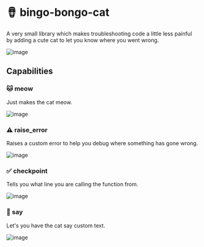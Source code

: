 # 🪘 bingo-bongo-cat
A very small library which makes troubleshooting code a little less painful by adding a cute cat to let you know where you went wrong.

![image](https://github.com/kylelevy/bingo-bongo-cat/assets/37563214/ae5497d3-9422-44cb-9b11-e1755fb5f911)

## Capabilities

### 🐱 meow
Just makes the cat meow.

![image](https://github.com/kylelevy/bingo-bongo-cat/assets/37563214/2a12a6af-be90-4bbe-b732-8489c311427f)

### ⚠️ raise_error 
Raises a custom error to help you debug where something has gone wrong.

![image](https://github.com/kylelevy/bingo-bongo-cat/assets/37563214/77ad1a21-ab37-4fdf-9599-9cc992e8e5b2)

### ✅ checkpoint
Tells you what line you are calling the function from.

![image](https://github.com/kylelevy/bingo-bongo-cat/assets/37563214/50ba1653-f228-4dc9-8eed-76864d6bc415)

### 💬 say
Let's you have the cat say custom text.

![image](https://github.com/kylelevy/bingo-bongo-cat/assets/37563214/ae5497d3-9422-44cb-9b11-e1755fb5f911)
